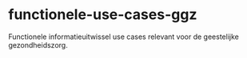 # functionele-use-cases-ggz
Functionele informatieuitwissel use cases relevant voor de geestelijke gezondheidszorg.
